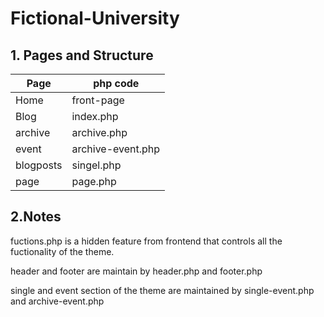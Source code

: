 # Fictional-University

## 1. Pages and Structure

| Page | php code |
| ----------- | ----------- |
| Home | front-page |
| Blog | index.php |
| archive | archive.php |
| event | archive-event.php |
| blogposts | singel.php |
| page | page.php |

## 2.Notes

fuctions.php is a hidden feature from frontend that controls all the fuctionality of the theme.

header and footer are maintain by header.php and footer.php

single and event section of the theme are maintained by single-event.php and archive-event.php


